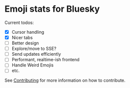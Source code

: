 # Emoji stats for Bluesky

Current todos:

- [x] Cursor handling
- [x] Nicer tabs
- [ ] Better design
- [ ] Explore/move to SSE?
- [ ] Send updates efficiently
- [ ] Performant, realtime-ish frontend
- [ ] Handle Weird Emojis
- [ ] etc.

See [Contributing](CONTRIBUTING.md) for more information on how to contribute.
